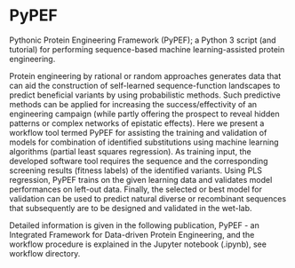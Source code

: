 # PyPEF
Pythonic Protein Engineering Framework (PyPEF);
a Python 3 script (and tutorial) for performing sequence-based machine learning-assisted protein engineering.

Protein engineering by rational or random approaches generates data
that can aid the construction of self-learned sequence-function
landscapes to predict beneficial variants by using probabilistic methods.
Such predictive methods can be applied for increasing the success/effectivity of an
engineering campaign (while partly offering the prospect to reveal hidden patterns or
complex networks of epistatic effects). Here we present a workflow tool termed
PyPEF for assisting the training and validation of models
for combination of identified substitutions using machine learning algorithms (partial least squares regression).
As training input, the developed software tool requires the sequence and 
the corresponding screening results (fitness labels) of the
identified variants. Using PLS regression, PyPEF trains
on the given learning data and validates model performances on left-out data.
Finally, the selected or best model for validation can be
used to predict natural diverse or recombinant sequences that
subsequently are to be designed and validated in the wet-lab.


Detailed information is given in the following publication, PyPEF - an Integrated Framework for Data-driven Protein Engineering, and the
workflow procedure is explained in the Jupyter notebook (.ipynb), see
workflow directory.  

